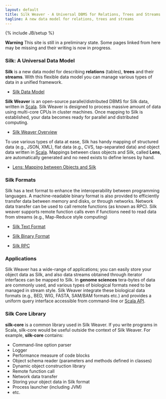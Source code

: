 ```yaml
---
layout: default
title: Silk Weaver - A Universal DBMS for Relations, Trees and Streams
tagline: A new data model for relations, trees and streams
---
```

{% include JB/setup %}

<div class="alert alert-info">
<strong>Warning</strong> This site is still in a preliminary state. Some pages linked from here may be missing and their writing is now in progress.
</div>

### Silk: A Universal Data Model 
**Silk** is a new data model for describing **relations** (tables), **trees** and their **streams**. With this flexible data model you can manage various types of data in a unified framework. 

* [Silk Data Model](model.html)

**Silk Weaver** is an open-source parallel/distributed DBMS for Silk data, written in [Scala](http://scala-lang.org). Silk Weaver is designed to process massive amount of data using multi-core CPUs in cluster machines. Once mapping to Silk is established, your data becomes ready for parallel and distributed computing.

* [Silk Weaver Overview](weaver.html)

To use various types of data at ease, Silk has handy mapping of structured data (e.g., JSON, XML), flat data (e.g., CVS, tap-separated data) and object data written in [Scala](http://scala-lang.org). Mappings between class objects and Silk, called **Lens**, are automatically generated and no need exists to define lenses by hand.

* [Lens: Mapping between Objects and Silk](lens.html)

### Silk Formats

Silk has a text format to enhance the interoperability between programming languages. A machine-readable binary format is also provided to efficiently transfer data between memory and disks, or through networks. Network data transfer can be used to call remote functions (as known as RPC). Silk weaver supports remote function calls even if functions need to read data from streams (e.g., Map-Reduce style computing)

* [Silk Text Format](text-format.html)
* [Silk Binary Format](binary-format.html)

* [Silk RPC](rpc.html)

### Applications
Silk Weaver has a wide-range of applications; you can easily store your object data as Silk, and also data streams obtained through iterator interfaces can be mapped to Silk. In **genome sciences** tera-bytes of data are commonly used, and various types of biological formats need to be managed in stream style. Silk Weaver integrate these biological data formats (e.g., BED, WIG, FASTA, SAM/BAM formats etc.) and provides a uniform query interface accessible from command-line or [Scala API](.).

### Silk Core Library
**silk-core** is a common library used in Silk Weaver. If you write programs in Scala, silk-core would be useful outside the context of Silk Weaver. For example, **silk-core** contains: 

* Command-line option parser
* Logger 
* Performance measure of code blocks
* Object schema reader (parameters and methods defined in classes)
* Dynamic object construction library
* Remote function call
* Network data transfer
* Storing your object data in Silk format
* Process launcher (including JVM)
* etc.



